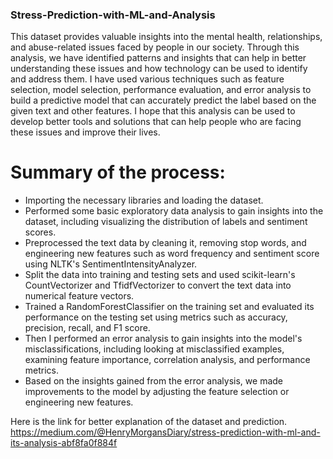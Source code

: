 ### Stress-Prediction-with-ML-and-Analysis
This dataset provides valuable insights into the mental health, relationships, and abuse-related issues faced by people in our society. Through this analysis, we have identified patterns and insights that can help in better understanding these issues and how technology can be used to identify and address them. I have used various techniques such as feature selection, model selection, performance evaluation, and error analysis to build a predictive model that can accurately predict the label based on the given text and other features. I hope that this analysis can be used to develop better tools and solutions that can help people who are facing these issues and improve their lives.
# Summary of the process:

* Importing the necessary libraries and loading the dataset.
* Performed some basic exploratory data analysis to gain insights into the dataset, including visualizing the distribution of labels and sentiment scores.
* Preprocessed the text data by cleaning it, removing stop words, and engineering new features such as word frequency and sentiment score using NLTK's SentimentIntensityAnalyzer.
* Split the data into training and testing sets and used scikit-learn's CountVectorizer and TfidfVectorizer to convert the text data into numerical feature vectors.
* Trained a RandomForestClassifier on the training set and evaluated its performance on the testing set using metrics such as accuracy, precision, recall, and F1 score.
* Then I performed an error analysis to gain insights into the model's misclassifications, including looking at misclassified examples, examining feature importance, correlation analysis, and performance metrics.
* Based on the insights gained from the error analysis, we made improvements to the model by adjusting the feature selection or engineering new features.

Here is the link for better explanation of the dataset and prediction.
https://medium.com/@HenryMorgansDiary/stress-prediction-with-ml-and-its-analysis-abf8fa0f884f

